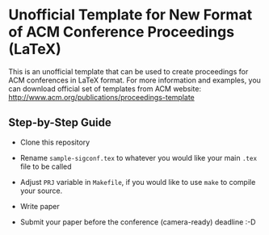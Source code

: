 Unofficial Template for New Format of ACM Conference Proceedings (LaTeX)
========================================================================

This is an unofficial template that can be used to create proceedings for ACM conferences in LaTeX format.
For more information and examples, you can download official set of templates from ACM website: http://www.acm.org/publications/proceedings-template

## Step-by-Step Guide

- Clone this repository

- Rename `sample-sigconf.tex` to whatever you would like your main `.tex` file to be called

- Adjust `PRJ` variable in `Makefile`, if you would like to use `make` to compile your source.

- Write paper

- Submit your paper before the conference (camera-ready) deadline :-D
